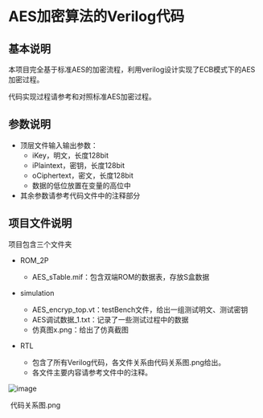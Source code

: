 # AES加密算法的Verilog代码

## 基本说明

本项目完全基于标准AES的加密流程，利用verilog设计实现了ECB模式下的AES加密过程。

代码实现过程请参考和对照标准AES加密过程。

## 参数说明

- 顶层文件输入输出参数：
  - iKey，明文，长度128bit
  - iPlaintext，密钥，长度128bit
  - oCiphertext，密文，长度128bit
  - 数据的低位放置在变量的高位中
- 其余参数请参考代码文件中的注释部分

## 项目文件说明

项目包含三个文件夹

- ROM_2P

  - AES_sTable.mif：包含双端ROM的数据表，存放S盒数据

- simulation

  - AES_encryp_top.vt：testBench文件，给出一组测试明文、测试密钥
  - AES调试数据_1.txt：记录了一些测试过程中的数据
  - 仿真图x.png：给出了仿真截图

- RTL

  - 包含了所有Verilog代码，各文件关系由代码关系图.png给出。
  - 各文件主要内容请参考文件中的注释。

  

![image](https://github.com/eda-lab/AES-based-on-FPGA/blob/master/AES_verilog_demo/RTL/code_connect.png)

​																					代码关系图.png



